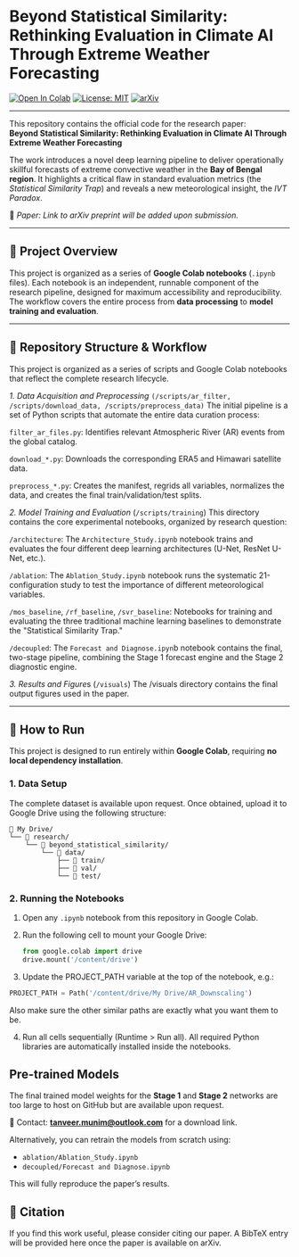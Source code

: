 # Beyond Statistical Similarity: Rethinking Evaluation in Climate AI Through Extreme Weather Forecasting

[![Open In Colab](https://colab.research.google.com/assets/colab-badge.svg)](https://colab.research.google.com/)
[![License: MIT](https://img.shields.io/badge/License-MIT-yellow.svg)](LICENSE)
[![arXiv](https://img.shields.io/badge/arXiv-coming%20soon-B31B1B.svg)](https://arxiv.org/)

---

This repository contains the official code for the research paper:  
**Beyond Statistical Similarity: Rethinking Evaluation in Climate AI Through Extreme Weather Forecasting**

The work introduces a novel deep learning pipeline to deliver operationally skillful forecasts of extreme convective weather in the **Bay of Bengal region**. It highlights a critical flaw in standard evaluation metrics (the *Statistical Similarity Trap*) and reveals a new meteorological insight, the *IVT Paradox*.

📄 *Paper: Link to arXiv preprint will be added upon submission.*

---

## 📌 Project Overview
This project is organized as a series of **Google Colab notebooks** (`.ipynb` files). Each notebook is an independent, runnable component of the research pipeline, designed for maximum accessibility and reproducibility. The workflow covers the entire process from **data processing** to **model training and evaluation**.

---
## 🚀 Repository Structure & Workflow
This project is organized as a series of scripts and Google Colab notebooks that reflect the complete research lifecycle.

*1. Data Acquisition and Preprocessing* `(/scripts/ar_filter, /scripts/download_data, /scripts/preprocess_data)`
The initial pipeline is a set of Python scripts that automate the entire data curation process:

`filter_ar_files.py`: Identifies relevant Atmospheric River (AR) events from the global catalog.

`download_*.py`: Downloads the corresponding ERA5 and Himawari satellite data.

`preprocess_*.py`: Creates the manifest, regrids all variables, normalizes the data, and creates the final train/validation/test splits.

*2. Model Training and Evaluation* (`/scripts/training`)
This directory contains the core experimental notebooks, organized by research question:

`/architecture`: The `Architecture_Study.ipynb` notebook trains and evaluates the four different deep learning architectures (U-Net, ResNet U-Net, etc.).

`/ablation`: The `Ablation_Study.ipynb` notebook runs the systematic 21-configuration study to test the importance of different meteorological variables.

`/mos_baseline`, `/rf_baseline`, `/svr_baseline`: Notebooks for training and evaluating the three traditional machine learning baselines to demonstrate the "Statistical Similarity Trap."

`/decoupled`: The `Forecast and Diagnose.ipyn`b notebook contains the final, two-stage pipeline, combining the Stage 1 forecast engine and the Stage 2 diagnostic engine.

*3. Results and Figure*s (`/visuals`)
The /visuals directory contains the final output figures used in the paper.


---

## 🚀 How to Run

This project is designed to run entirely within **Google Colab**, requiring **no local dependency installation**.

### 1. Data Setup
The complete dataset is available upon request. Once obtained, upload it to Google Drive using the following structure:
```
📂 My Drive/
└── 📂 research/
    └── 📂 beyond_statistical_similarity/
        └── 📂 data/
            ├── 📂 train/
            ├── 📂 val/
            └── 📂 test/
```

### 2. Running the Notebooks
1. Open any `.ipynb` notebook from this repository in Google Colab.  
2. Run the following cell to mount your Google Drive:

   ```python
   from google.colab import drive
   drive.mount('/content/drive')
   ```
3. Update the PROJECT_PATH variable at the top of the notebook, e.g.:

```python
PROJECT_PATH = Path('/content/drive/My Drive/AR_Downscaling')
```
Also make sure the other similar paths are exactly what you want them to be.

4. Run all cells sequentially (Runtime > Run all).
All required Python libraries are automatically installed inside the notebooks.

## Pre-trained Models
The final trained model weights for the **Stage 1** and **Stage 2** networks are too large to host on GitHub but are available upon request.  

📩 Contact: **tanveer.munim@outlook.com** for a download link.  

Alternatively, you can retrain the models from scratch using:  
- `ablation/Ablation_Study.ipynb`  
- `decoupled/Forecast and Diagnose.ipynb`

This will fully reproduce the paper’s results.

## 📜 Citation
If you find this work useful, please consider citing our paper. A BibTeX entry will be provided here once the paper is available on arXiv.

